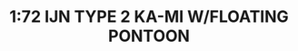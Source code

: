 ---
layout: product
title: "1:72 IJN TYPE 2 KA-MI W/FLOATING PONTOON "
price: "2900" 
desc: "Maketa"
img_path: "/assets/img/DRA7486.webp"
brand: "Dragon"
available: false
special_offer: false
new: false
soon: false
cat: "010000"
subcat: "010600"
subsubcat: "0N/A"
sifra: "DRA7486"
popular: false
spec: false
---